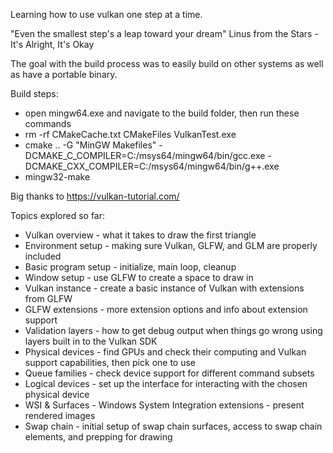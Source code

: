 Learning how to use vulkan one step at a time.

"Even the smallest step's a leap toward your dream" Linus from the Stars - It's Alright, It's Okay

The goal with the build process was to easily build on other systems as well as have a portable binary.

Build steps:
- open mingw64.exe and navigate to the build folder, then run these commands
- rm -rf CMakeCache.txt CMakeFiles VulkanTest.exe
- cmake .. -G "MinGW Makefiles" -DCMAKE_C_COMPILER=C:/msys64/mingw64/bin/gcc.exe     -DCMAKE_CXX_COMPILER=C:/msys64/mingw64/bin/g++.exe
- mingw32-make

Big thanks to https://vulkan-tutorial.com/



Topics explored so far:
- Vulkan overview - what it takes to draw the first triangle
- Environment setup - making sure Vulkan, GLFW, and GLM are properly included
- Basic program setup - initialize, main loop, cleanup
- Window setup - use GLFW to create a space to draw in
- Vulkan instance - create a basic instance of Vulkan with extensions from GLFW
- GLFW extensions - more extension options and info about extension support
- Validation layers - how to get debug output when things go wrong using layers built in to the Vulkan SDK
- Physical devices - find GPUs and check their computing and Vulkan support capabilities, then pick one to use
- Queue families - check device support for different command subsets
- Logical devices - set up the interface for interacting with the chosen physical device
- WSI & Surfaces - Windows System Integration extensions - present rendered images
- Swap chain - initial setup of swap chain surfaces, access to swap chain elements, and prepping for drawing
